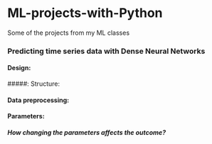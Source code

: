 # ML-projects-with-Python
Some of the projects from my ML classes

### **Predicting time series data with Dense Neural Networks**
#### Design:
#####: Structure:
#### Data preprocessing:
#### Parameters:
##### How changing the parameters affects the outcome?
